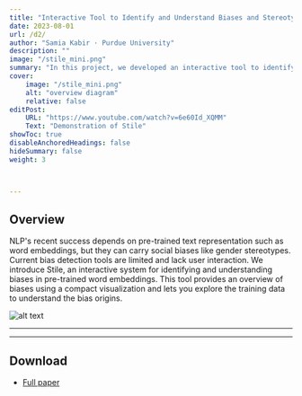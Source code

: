 ```yaml
---
title: "Interactive Tool to Identify and Understand Biases and Stereotypes in Large Language Models."
date: 2023-08-01
url: /d2/
author: "Samia Kabir · Purdue University"
description: ""
image: "/stile_mini.png"
summary: "In this project, we developed an interactive tool to identify biases and stereotypes in pre-trained word embeddings. Apart from identifying biases, this tool also gives users the flexibility to go back to the source of biases in the training data and interactively debug the source of biases. "
cover:
    image: "/stile_mini.png"
    alt: "overview diagram"
    relative: false
editPost:
    URL: "https://www.youtube.com/watch?v=6e60Id_XQMM"
    Text: "Demonstration of Stile"
showToc: true
disableAnchoredHeadings: false
hideSummary: false
weight: 3



---
```


## Overview

NLP's recent success depends on pre-trained text representation such as word embeddings, but they can carry social biases like gender stereotypes. Current bias detection tools are limited and lack user interaction. We introduce Stile, an interactive system for identifying and understanding biases in pre-trained word embeddings. This tool provides an overview of biases using a compact visualization and lets you explore the training data to understand the bias origins.

![alt text](/stile.png)


---

---

## Download

- [Full paper](/chi24_stile.pdf)
